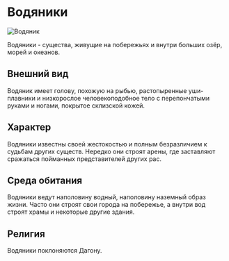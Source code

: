 # Водяники

![Водяник](https://vignette.wikia.nocookie.net/forgottenrealms/images/a/a0/Kuo-toa_archpriest-5e.jpg/revision/latest?cb=20190710144212)

Водяники - существа, живущие на побережьях и внутри больших озёр, морей и океанов.

## Внешний вид

Водяник имеет голову, похожую на рыбью, растопыренные уши-плавники и низкорослое человекоподобное тело с перепончатыми руками и ногами, покрытое склизской кожей.

## Характер

Водяники известны своей жестокостью и полным безразличием к судьбам других существ. Нередко они строят арены, где заставляют сражаться пойманных представителей других рас.

## Среда обитания

Водяники ведут наполовину водный, наполовину наземный образ жизни. Часто они строят свои города на побережье, а внутри вод строят храмы и некоторые другие здания.

## Религия

Водяники поклоняются Дагону.
